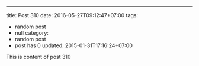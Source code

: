 ---
title: Post 310
date: 2016-05-27T09:12:47+07:00
tags:
  - random post
  - null
category:
  - random post
  - post has 0
updated: 2015-01-31T17:16:24+07:00

This is content of post 310